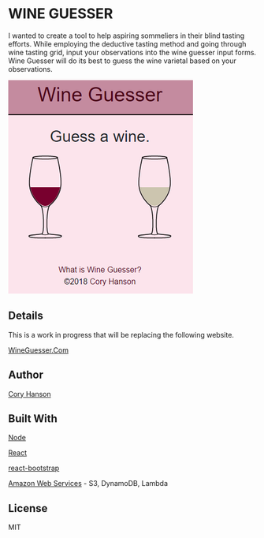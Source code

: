 # WINE GUESSER
I wanted to create a tool to help aspiring sommeliers in their blind tasting efforts. While employing the deductive tasting method and going through wine tasting grid, input your observations into the wine guesser input forms. Wine Guesser will do its best to guess the wine varietal based on your observations.

<img src="./image/wine-guesser-main.png">

## Details
This is a work in progress that will be replacing the following website.

[WineGuesser.Com](https://wineguesser.com)

## Author
[Cory Hanson](https://coryhanson.us)

## Built With
[Node](https://nodejs.org)

[React](https://reactjs.org)

[react-bootstrap](https://react-bootstrap.netlify.com/)

[Amazon Web Services](https://aws.amazon.com/) - S3, DynamoDB, Lambda

## License
MIT